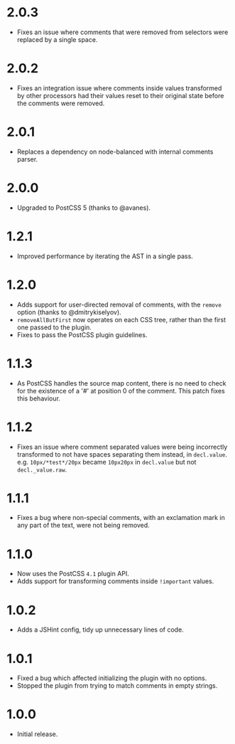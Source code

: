 # 2.0.3

* Fixes an issue where comments that were removed from selectors were replaced
  by a single space.

# 2.0.2

* Fixes an integration issue where comments inside values transformed by other
  processors had their values reset to their original state before the
  comments were removed.

# 2.0.1

* Replaces a dependency on node-balanced with internal comments parser.

# 2.0.0

* Upgraded to PostCSS 5 (thanks to @avanes).

# 1.2.1

* Improved performance by iterating the AST in a single pass.

# 1.2.0

* Adds support for user-directed removal of comments, with the `remove`
  option (thanks to @dmitrykiselyov).
* `removeAllButFirst` now operates on each CSS tree, rather than the first one
  passed to the plugin.
* Fixes to pass the PostCSS plugin guidelines.

# 1.1.3

* As PostCSS handles the source map content, there is no need to check for
  the existence of a '#' at position 0 of the comment. This patch fixes this
  behaviour.

# 1.1.2

* Fixes an issue where comment separated values were being incorrectly
  transformed to not have spaces separating them instead, in `decl.value`.
  e.g. `10px/*test*/20px` became `10px20px` in `decl.value` but not
  `decl._value.raw`.

# 1.1.1

* Fixes a bug where non-special comments, with an exclamation mark in any part
  of the text, were not being removed.

# 1.1.0

* Now uses the PostCSS `4.1` plugin API.
* Adds support for transforming comments inside `!important` values.

# 1.0.2

* Adds a JSHint config, tidy up unnecessary lines of code.

# 1.0.1

* Fixed a bug which affected initializing the plugin with no options.
* Stopped the plugin from trying to match comments in empty strings.

# 1.0.0

* Initial release.
